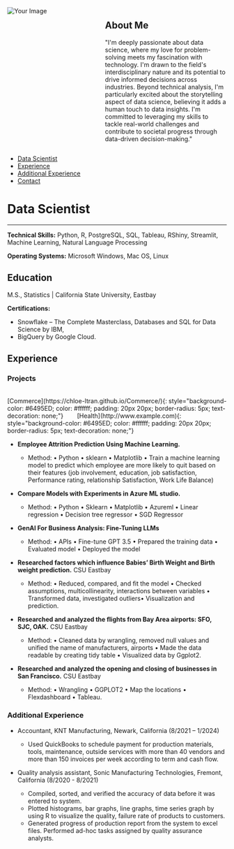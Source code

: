 <div style="display: flex;">
    <!-- Column for the image -->
    <div style="flex: 3; margin-right: 15px;">
        <!-- Replace "URL_OF_YOUR_IMAGE_HERE" with the actual URL of your image -->
        <img src="https://avatars.githubusercontent.com/u/130880425?s=400&u=dfb3649b98f9166fc130692370bae275d5bda2ca&v=4" alt="Your Image" style="max-width: 100%;">
    </div>
    <!-- Column for the "about me" content -->
    <div style="flex: 4;">
        <h2>About Me</h2>
        <p>
            "I'm deeply passionate about data science, where my love for problem-solving meets my fascination with technology. I'm drawn to the field's interdisciplinary nature and its potential to drive informed decisions across industries. Beyond technical analysis, I'm particularly excited about the storytelling aspect of data science, believing it adds a human touch to data insights. I'm committed to leveraging my skills to tackle real-world challenges and contribute to societal progress through data-driven decision-making."
        </p>
    </div>
</div>

<html lang="en">
<head>
  <!-- Meta tags, title, stylesheets, etc. -->
</head>
<body>
  <div class="sidebar">
    <!-- Table of contents or sidebar navigation menu -->
    <ul>
      <li><a href="# Data Scientist">Data Scientist</a></li>
      <li><a href="## Experience">Experience</a></li>
      <li><a href="### Additional Experience">Additional Experience</a></li>
      <li><a href="#contact">Contact</a></li>
    </ul>
  </div>
  
  <div class="content">
    
  </div>
</body>
</html>



# Data Scientist

---
**Technical Skills:** Python, R, PostgreSQL, SQL, Tableau, RShiny, Streamlit, Machine Learning, Natural Language Processing

**Operating Systems:** Microsoft Windows, Mac OS, Linux

## Education
M.S., Statistics | California State University, Eastbay

**Certifications:** 
-  Snowflake – The Complete Masterclass, Databases and SQL for Data Science by IBM,
-  BigQuery by Google Cloud.

## Experience

### Projects

<br>
[Commerce](https://chloe-ltran.github.io/Commerce/){: style="background-color: #6495ED; color: #ffffff; padding: 20px 20px; border-radius: 5px; text-decoration: none;"} &nbsp;&nbsp;&nbsp;&nbsp;&nbsp;&nbsp; [Health](http://www.example.com){: style="background-color: #6495ED; color: #ffffff; padding: 20px 20px; border-radius: 5px; text-decoration: none;"}

<br>



- **Employee Attrition Prediction Using Machine Learning.**
    - Method: • Python • sklearn • Matplotlib • Train a machine learning model to predict which employee are more likely to quit based on their features (job involvement, education, job satisfaction, Performance rating, relationship Satisfaction, Work Life Balance)

- **Compare Models with Experiments in Azure ML studio.**
    - Method: • Python • Sklearn • Matplotlib • Azureml • Linear regression • Decision tree regressor • SGD Regressor

- **GenAI For Business Analysis: Fine-Tuning LLMs**
    - Method: • APIs • Fine-tune GPT 3.5 • Prepared the training data • Evaluated model • Deployed the model

- **Researched factors which influence Babies’ Birth Weight and Birth weight prediction.** CSU Eastbay                           
    - Method: • Reduced, compared, and fit the model • Checked assumptions, multicollinearity, interactions between variables • Transformed data, investigated outliers• Visualization and prediction. 

- **Researched and analyzed the flights from Bay Area airports: SFO, SJC, OAK.** CSU Eastbay                                         
    - Method: • Cleaned data by wrangling, removed null values and unified the name of manufacturers, airports • Made the data readable by creating tidy table • Visualized data by Ggplot2.

- **Researched and analyzed the opening and closing of businesses in San Francisco.** CSU Eastbay                                         
    - Method: • Wrangling • GGPLOT2 • Map the locations • Flexdashboard • Tableau.

### Additional Experience
- Accountant, KNT Manufacturing, Newark, California (8/2021 – 1/2024)
  - Used QuickBooks to schedule payment for production materials, tools, maintenance, outside services with more than 40 vendors and more than 150 invoices per week according to term and cash flow.

- Quality analysis assistant, Sonic Manufacturing Technologies, Fremont, California (8/2020 - 8/2021)                                          
  - Compiled, sorted, and verified the accuracy of data before it was entered to system.
  - Plotted histograms, bar graphs, line graphs, time series graph by using R to visualize the quality, failure rate of products to customers. 
  - Generated progress of production report from the system to excel files. Performed ad-hoc tasks assigned by quality assurance analysts.

